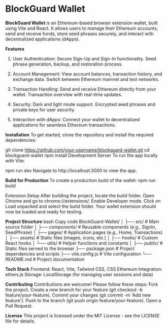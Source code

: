 # BlockGuard Wallet

**BlockGuard Wallet** is an Ethereum-based browser extension wallet, built using Vite and React. It allows users to manage their Ethereum accounts, send and receive funds, store seed phrases securely, and interact with decentralized applications (dApps).

**Features**
1. User Authentication:
Secure Sign-Up and Sign-In functionality.
Seed phrase generation, backup, and restoration process.

2. Account Management:
View account balances, transaction history, and exchange data.
Switch between Ethereum mainnet and test networks.

3. Transaction Handling:
Send and receive Ethereum directly from your wallet.
Transaction overview with real-time updates.

4. Security:
Dark and light mode support.
Encrypted seed phrases and private keys for user security.

5. Interaction with dApps:
Connect your wallet to decentralized applications for seamless Ethereum transactions.

**Installation**
To get started, clone the repository and install the required dependencies:

git clone https://github.com/your-username/blockguard-wallet.git
cd blockguard-wallet
npm install
Development Server
To run the app locally with Vite:


npm run dev
Navigate to http://localhost:3000 to view the app.

**Build for Production**
To create a production build of the wallet:
npm run build

Extension Setup
After building the project, locate the build folder.
Open Chrome and go to chrome://extensions/.
Enable Developer mode.
Click on Load unpacked and select the build folder.
Your wallet extension should now be loaded and ready for testing.

**Project Structure**
bash
Copy code
BlockGuard-Wallet/
│
├── src/                   # Main source folder
│   ├── components/         # Reusable components (e.g., SignIn, SeedPhrase)
│   ├── pages/              # Application pages (e.g., Home, Transactions)
│   ├── assets/             # Static files (images, icons, etc.)
│   ├── hooks/              # Custom React hooks
│   └── utils/              # Helper functions and constants
│
├── public/                 # Static files served to the browser
├── package.json            # Project dependencies and scripts
├── vite.config.js          # Vite configuration
└── README.md               # Project documentation

**Tech Stack**
Frontend: React, Vite, Tailwind CSS, CSS
Ethereum Integration: ethers.js
Storage: LocalStorage (for managing user sessions and data)

**Contributing**
Contributions are welcome! Please follow these steps:
Fork the project.
Create a new branch for your feature (git checkout -b feature/your-feature).
Commit your changes (git commit -m 'Add new feature').
Push to the branch (git push origin feature/your-feature).
Open a Pull Request.

**License**
This project is licensed under the MIT License - see the LICENSE file for details.

